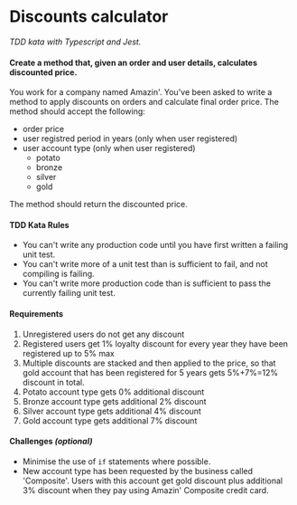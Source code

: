 # Discounts calculator

_TDD kata with Typescript and Jest._

#### Create a method that, given an order and user details, calculates discounted price.

You work for a company named Amazin'. You've been asked to write a method to apply discounts on orders and calculate final order price. The method should accept the following:

 * order price
 * user registred period in years (only when user registered)
 * user account type (only when user registered)
    * potato
    * bronze
    * silver
    * gold

The method should return the discounted price.

#### TDD Kata Rules

 * You can't write any production code until you have first written a failing unit test.
 * You can't write more of a unit test than is sufficient to fail, and not compiling is failing.
 * You can't write more production code than is sufficient to pass the currently failing unit test.


#### Requirements

 1. Unregistered users do not get any discount
 2. Registered users get 1% loyalty discount for every year they have been registered up to 5% max
 3. Multiple discounts are stacked and then applied to the price, so that gold account that has been registered for 5 years gets 5%+7%=12% discount in total.
 4. Potato account type gets 0% additional discount
 5. Bronze account type gets additional 2% discount
 6. Silver account type gets additional 4% discount
 7. Gold account type gets additional 7% discount

#### Challenges _(optional)_

 * Minimise the use of `if` statements where possible.
 * New account type has been requested by the business called 'Composite'. Users with this account get gold discount plus additional 3% discount when they pay using Amazin' Composite credit card.